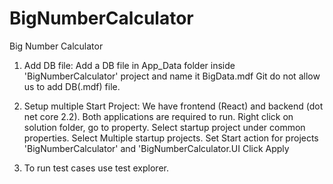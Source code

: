 # BigNumberCalculator
Big Number Calculator
1. Add DB file: Add a DB file in App_Data folder inside 'BigNumberCalculator' project and name it BigData.mdf
    Git do not allow us to add DB(.mdf) file. 

2. Setup multiple Start Project: We have frontend (React) and backend (dot net core 2.2). Both applications are required to run.
    Right click on solution folder, go to property. 
    Select startup project under common properties. 
    Select Multiple startup projects.
    Set Start action for projects 'BigNumberCalculator' and 'BigNumberCalculator.UI
    Click Apply

3. To run test cases use test explorer.
